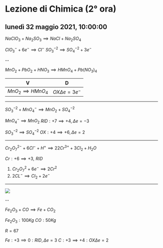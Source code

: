
# Lezione di Chimica (2° ora)

## lunedì 32 maggio 2021, 10:00:00


$NaClO_{3}+Na_{2}SO_{3} \implies NaCl+Na_{2}SO_{4}$


$ClO^{-}_{3}+6e^{-}\implies Cl^{-}$
$SO^{-2}_{3}\implies SO^{-2}_{4}+3e^{-}$


--

$MnO_{2}+PbO_{2}+HNO_{3}\implies HMnO_{4}+Pb(NO_{3})_{4}$

|V|D|
|---|---|
|$MnO_{2}\implies HMnO_{4}$|$OX \Delta e = 3e^{-}$|

---
$SO_{3}^{-2}+MnO_{4}^{-} \implies MnO_{2}+SO_{4}^{-2}$

$MnO_{4}^{-} \implies MnO_{2}$ 
$RID: +7 \implies +4, \Delta e = -3$




$SO_{3}^{-2} \implies SO_{4}^{-2}$ 
$OX: +4 \implies +6, \Delta e= 2$

---

$Cr_{2}O_{7}^{2-}+6Cl^{-}+H^{+}\implies 2 2Cr^{3+}+3Cl_{2}+H_{2}O$

$Cr: +6 \implies +3, \,\, RID$


1) $Cr_{2}O_{7}^2+6e^{-} \implies 2Cr^{2}$
2) $2CL^{-} \implies Cl_{2}+2e^{-}$

---

![](https://i.imgur.com/klIDzVP.png)

--

$Fe_{2}O_{3}+CO \implies Fe + CO_{2}$

$Fe_{2}O_{3}:100 Kg$
$CO: 50 Kg$

$R=67%$

$Fe: +3 \implies 0 : RID, \Delta e=3$
$C:  +3 \implies +4: OX \Delta e=2$

<!--stackedit_data:
eyJoaXN0b3J5IjpbLTIwMTUzNzk0MjIsLTEwNjUyNTMyMzUsLT
EzNjMzNTE3ODEsMTkwNjU4MDE0LC04MzEwNjExOTcsLTcxMjMy
MDk4NywxNTQyODI0MDU2LC0xMzE5NjgzNTg1LC03ODQ1MzQzMz
JdfQ==
-->